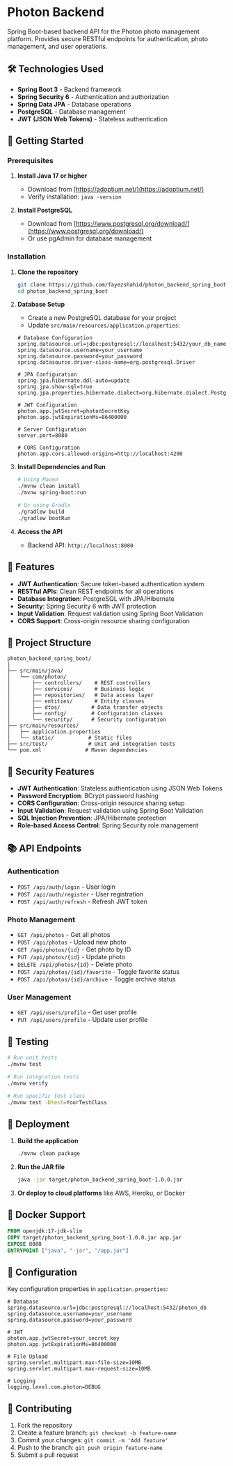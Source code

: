 # Photon Backend
Spring Boot-based backend API for the Photon photo management platform. Provides secure RESTful endpoints for authentication, photo management, and user operations.

## 🛠️ Technologies Used
- **Spring Boot 3** - Backend framework
- **Spring Security 6** - Authentication and authorization
- **Spring Data JPA** - Database operations
- **PostgreSQL** - Database management
- **JWT (JSON Web Tokens)** - Stateless authentication

## 🚀 Getting Started

### Prerequisites
1. **Install Java 17 or higher**
   - Download from [https://adoptium.net/](https://adoptium.net/)
   - Verify installation: `java -version`

2. **Install PostgreSQL**
   - Download from [https://www.postgresql.org/download/](https://www.postgresql.org/download/)
   - Or use pgAdmin for database management

### Installation

1. **Clone the repository**
   ```bash
   git clone https://github.com/fayezshahid/photon_backend_spring_boot.git
   cd photon_backend_spring_boot
   ```

2. **Database Setup**
   - Create a new PostgreSQL database for your project
   - Update `src/main/resources/application.properties`:
   
   ```properties
   # Database Configuration
   spring.datasource.url=jdbc:postgresql://localhost:5432/your_db_name
   spring.datasource.username=your_username
   spring.datasource.password=your_password
   spring.datasource.driver-class-name=org.postgresql.Driver
   
   # JPA Configuration
   spring.jpa.hibernate.ddl-auto=update
   spring.jpa.show-sql=true
   spring.jpa.properties.hibernate.dialect=org.hibernate.dialect.PostgreSQLDialect
   
   # JWT Configuration
   photon.app.jwtSecret=photonSecretKey
   photon.app.jwtExpirationMs=86400000
   
   # Server Configuration
   server.port=8080
   
   # CORS Configuration
   photon.app.cors.allowed-origins=http://localhost:4200
   ```

3. **Install Dependencies and Run**
   ```bash
   # Using Maven
   ./mvnw clean install
   ./mvnw spring-boot:run
   
   # Or using Gradle
   ./gradlew build
   ./gradlew bootRun
   ```

4. **Access the API**
   - Backend API: `http://localhost:8080`

## 🎯 Features
- **JWT Authentication**: Secure token-based authentication system
- **RESTful APIs**: Clean REST endpoints for all operations
- **Database Integration**: PostgreSQL with JPA/Hibernate
- **Security**: Spring Security 6 with JWT protection
- **Input Validation**: Request validation using Spring Boot Validation
- **CORS Support**: Cross-origin resource sharing configuration

## 📁 Project Structure
```
photon_backend_spring_boot/
│
├── src/main/java/
│   └── com/photon/
│       ├── controllers/    # REST controllers
│       ├── services/       # Business logic
│       ├── repositories/   # Data access layer
│       ├── entities/       # Entity classes
│       ├── dtos/          # Data transfer objects
│       ├── config/        # Configuration classes
│       └── security/      # Security configuration
├── src/main/resources/
│   ├── application.properties
│   └── static/           # Static files
├── src/test/             # Unit and integration tests
└── pom.xml              # Maven dependencies
```

## 🔐 Security Features
- **JWT Authentication**: Stateless authentication using JSON Web Tokens
- **Password Encryption**: BCrypt password hashing
- **CORS Configuration**: Cross-origin resource sharing setup
- **Input Validation**: Request validation using Spring Boot Validation
- **SQL Injection Prevention**: JPA/Hibernate protection
- **Role-based Access Control**: Spring Security role management

## 📚 API Endpoints

### Authentication
- `POST /api/auth/login` - User login
- `POST /api/auth/register` - User registration
- `POST /api/auth/refresh` - Refresh JWT token

### Photo Management
- `GET /api/photos` - Get all photos
- `POST /api/photos` - Upload new photo
- `GET /api/photos/{id}` - Get photo by ID
- `PUT /api/photos/{id}` - Update photo
- `DELETE /api/photos/{id}` - Delete photo
- `POST /api/photos/{id}/favorite` - Toggle favorite status
- `POST /api/photos/{id}/archive` - Toggle archive status

### User Management
- `GET /api/users/profile` - Get user profile
- `PUT /api/users/profile` - Update user profile

## 🧪 Testing
```bash
# Run unit tests
./mvnw test

# Run integration tests
./mvnw verify

# Run specific test class
./mvnw test -Dtest=YourTestClass
```

## 🚀 Deployment
1. **Build the application**
   ```bash
   ./mvnw clean package
   ```

2. **Run the JAR file**
   ```bash
   java -jar target/photon_backend_spring_boot-1.0.0.jar
   ```

3. **Or deploy to cloud platforms** like AWS, Heroku, or Docker

## 🐳 Docker Support
```dockerfile
FROM openjdk:17-jdk-slim
COPY target/photon_backend_spring_boot-1.0.0.jar app.jar
EXPOSE 8080
ENTRYPOINT ["java", "-jar", "/app.jar"]
```

## 📝 Configuration
Key configuration properties in `application.properties`:

```properties
# Database
spring.datasource.url=jdbc:postgresql://localhost:5432/photon_db
spring.datasource.username=your_username
spring.datasource.password=your_password

# JWT
photon.app.jwtSecret=your_secret_key
photon.app.jwtExpirationMs=86400000

# File Upload
spring.servlet.multipart.max-file-size=10MB
spring.servlet.multipart.max-request-size=10MB

# Logging
logging.level.com.photon=DEBUG
```

## 📝 Contributing
1. Fork the repository
2. Create a feature branch: `git checkout -b feature-name`
3. Commit your changes: `git commit -m 'Add feature'`
4. Push to the branch: `git push origin feature-name`
5. Submit a pull request